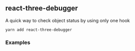 react-three-debugger
---

A quick way to check object status by using only one hook

`
yarn add react-three-debugger
`

### Examples

